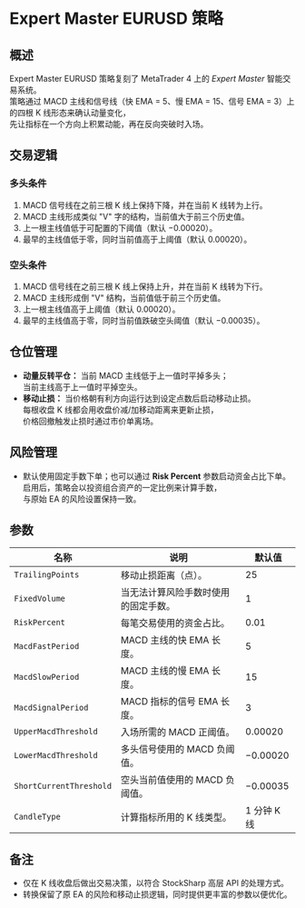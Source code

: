 # Expert Master EURUSD 策略

## 概述

Expert Master EURUSD 策略复刻了 MetaTrader 4 上的 *Expert Master* 智能交易系统。  
策略通过 MACD 主线和信号线（快 EMA = 5、慢 EMA = 15、信号 EMA = 3）上的四根 K 线形态来确认动量变化，  
先让指标在一个方向上积累动能，再在反向突破时入场。

## 交易逻辑

### 多头条件
1. MACD 信号线在之前三根 K 线上保持下降，并在当前 K 线转为上行。  
2. MACD 主线形成类似 "V" 字的结构，当前值大于前三个历史值。  
3. 上一根主线值低于可配置的下阈值（默认 −0.00020）。  
4. 最早的主线值低于零，同时当前值高于上阈值（默认 0.00020）。

### 空头条件
1. MACD 信号线在之前三根 K 线上保持上升，并在当前 K 线转为下行。  
2. MACD 主线形成倒 "V" 结构，当前值低于前三个历史值。  
3. 上一根主线值高于上阈值（默认 0.00020）。  
4. 最早的主线值高于零，同时当前值跌破空头阈值（默认 −0.00035）。

## 仓位管理

- **动量反转平仓：** 当前 MACD 主线低于上一值时平掉多头；  
  当前主线高于上一值时平掉空头。  
- **移动止损：** 当价格朝有利方向运行达到设定点数后启动移动止损。  
  每根收盘 K 线都会用收盘价减/加移动距离来更新止损，  
  价格回撤触发止损时通过市价单离场。

## 风险管理

- 默认使用固定手数下单；也可以通过 **Risk Percent** 参数启动资金占比下单。  
  启用后，策略会以投资组合资产的一定比例来计算手数，  
  与原始 EA 的风险设置保持一致。

## 参数

| 名称 | 说明 | 默认值 |
| --- | --- | --- |
| `TrailingPoints` | 移动止损距离（点）。 | 25 |
| `FixedVolume` | 当无法计算风险手数时使用的固定手数。 | 1 |
| `RiskPercent` | 每笔交易使用的资金占比。 | 0.01 |
| `MacdFastPeriod` | MACD 主线的快 EMA 长度。 | 5 |
| `MacdSlowPeriod` | MACD 主线的慢 EMA 长度。 | 15 |
| `MacdSignalPeriod` | MACD 指标的信号 EMA 长度。 | 3 |
| `UpperMacdThreshold` | 入场所需的 MACD 正阈值。 | 0.00020 |
| `LowerMacdThreshold` | 多头信号使用的 MACD 负阈值。 | −0.00020 |
| `ShortCurrentThreshold` | 空头当前值使用的 MACD 负阈值。 | −0.00035 |
| `CandleType` | 计算指标所用的 K 线类型。 | 1 分钟 K 线 |

## 备注

- 仅在 K 线收盘后做出交易决策，以符合 StockSharp 高层 API 的处理方式。  
- 转换保留了原 EA 的风险和移动止损逻辑，同时提供更丰富的参数以便优化。
